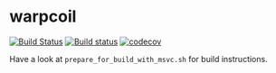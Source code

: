 # warpcoil
[![Build Status](https://travis-ci.org/TyRoXx/warpcoil.svg?branch=master)](https://travis-ci.org/TyRoXx/warpcoil)
[![Build status](https://ci.appveyor.com/api/projects/status/tmygcx40pj2cupkg/branch/master?svg=true)](https://ci.appveyor.com/project/TyRoXx/warpcoil/branch/master)
[![codecov](https://codecov.io/gh/TyRoXx/warpcoil/branch/master/graph/badge.svg)](https://codecov.io/gh/TyRoXx/warpcoil)

Have a look at ``prepare_for_build_with_msvc.sh`` for build instructions.
